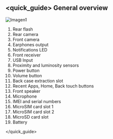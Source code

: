 ## <quick_guide> General overview

![Imagen1]()

1. Rear flash
2. Rear camera
2. Front camera
4. Earphones output
5. Notifications LED
6. Front receiver
7. USB Input
8. Proximity and luminosity sensors
9. Power button
10. Volume button
11. Back case extraction slot
12. Recent Apps, Home, Back touch buttons
13. Front speaker
14. Microphone
15. IMEI and serial numbers
16. MicroSIM card slot 1
17. MicroSIM card slot 2
18. MicroSD card slot
19. Battery

</quick_guide>

